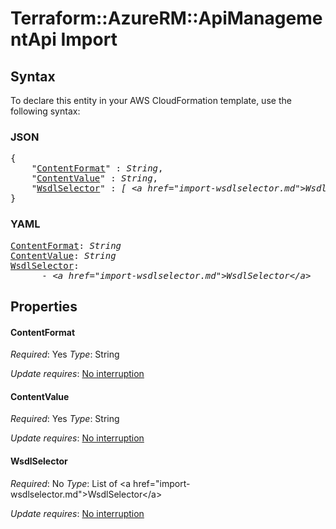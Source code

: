 # Terraform::AzureRM::ApiManagementApi Import

## Syntax

To declare this entity in your AWS CloudFormation template, use the following syntax:

### JSON

<pre>
{
    "<a href="#contentformat" title="ContentFormat">ContentFormat</a>" : <i>String</i>,
    "<a href="#contentvalue" title="ContentValue">ContentValue</a>" : <i>String</i>,
    "<a href="#wsdlselector" title="WsdlSelector">WsdlSelector</a>" : <i>[ &lt;a href=&#34;import-wsdlselector.md&#34;&gt;WsdlSelector&lt;/a&gt;, ... ]</i>
}
</pre>

### YAML

<pre>
<a href="#contentformat" title="ContentFormat">ContentFormat</a>: <i>String</i>
<a href="#contentvalue" title="ContentValue">ContentValue</a>: <i>String</i>
<a href="#wsdlselector" title="WsdlSelector">WsdlSelector</a>: <i>
      - &lt;a href=&#34;import-wsdlselector.md&#34;&gt;WsdlSelector&lt;/a&gt;</i>
</pre>

## Properties

#### ContentFormat

_Required_: Yes
_Type_: String

_Update requires_: [No interruption](https://docs.aws.amazon.com/AWSCloudFormation/latest/UserGuide/using-cfn-updating-stacks-update-behaviors.html#update-no-interrupt)

#### ContentValue

_Required_: Yes
_Type_: String

_Update requires_: [No interruption](https://docs.aws.amazon.com/AWSCloudFormation/latest/UserGuide/using-cfn-updating-stacks-update-behaviors.html#update-no-interrupt)

#### WsdlSelector

_Required_: No
_Type_: List of &lt;a href=&#34;import-wsdlselector.md&#34;&gt;WsdlSelector&lt;/a&gt;

_Update requires_: [No interruption](https://docs.aws.amazon.com/AWSCloudFormation/latest/UserGuide/using-cfn-updating-stacks-update-behaviors.html#update-no-interrupt)

